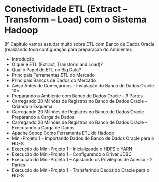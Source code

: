 # Conectividade ETL (Extract – Transform – Load) com o Sistema Hadoop

8º Capítulo vamos estudar muito sobre ETL com Banco de Dados Oracle (realizando toda configuração para preparação do Ambiente):

<ul>
  <li>Introdução</li>
  <li>O que é ETL (Extract, Transform and Load)?</li>
  <li>Qual o Papel do ETL no Big Data?</li>
  <li>Principais Ferramentas ETL do Mercado</li>
  <li>Principais Bancos de Dados do Mercado</li>
  <li>Aviso Antes de Começarmos – Instalação do Banco de Dados Oracle 19c</li>
  <li>Preparando o Ambiente com Banco de Dados Oracle – 9 Partes</li>
  <li>Carregando 20 Milhões de Registros no Banco de Dados Oracle – Criando o Esquema</li>
  <li>Carregando 20 Milhões de Registros no Banco de Dados Oracle – Preparando a Carga de Dados</li>
  <li>Carregando 20 Milhões de Registros no Banco de Dados Oracle – Executando a Carga de Dados</li>
  <li>Apache Sqoop Como Ferramenta ETL do Hadoop</li>
  <li>Mini-Projeto 1 – Importando Dados do Banco de Dados Oracle para o HDFS</li>
  <li>Execução do Mini-Projeto 1 – Inicializando o HDFS e YARN</li>
  <li>Execução do Mini-Projeto 1 – Configurando o Driver JDBC</li>
  <li>Execução do Mini-Projeto 1 – Ajustando os Privilégios de Acesso – 2 Partes</li>
  <li>Execução do Mini-Projeto 1 – Transferindo Dados do Oracle para o HDFS</li>
</ul>